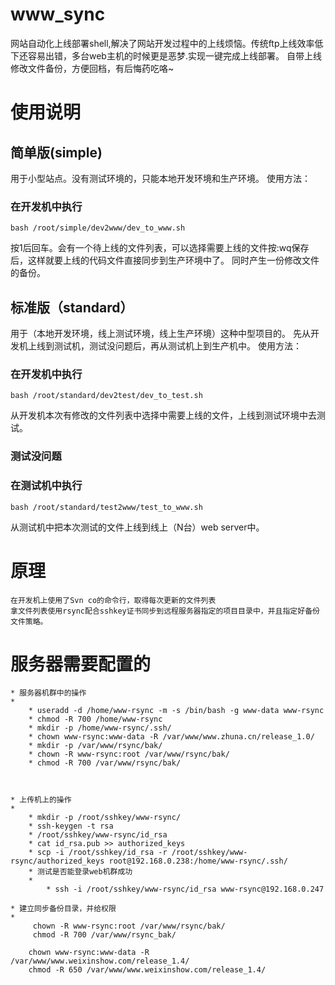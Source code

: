 # www_sync
网站自动化上线部署shell,解决了网站开发过程中的上线烦恼。传统ftp上线效率低下还容易出错，多台web主机的时候更是恶梦.实现一键完成上线部署。
自带上线修改文件备份，方便回档，有后悔药吃咯~

# 使用说明

## 简单版(simple)
用于小型站点。没有测试环境的，只能本地开发环境和生产环境。
使用方法：
### 在开发机中执行
	bash /root/simple/dev2www/dev_to_www.sh
按1后回车。会有一个待上线的文件列表，可以选择需要上线的文件按:wq保存后，这样就要上线的代码文件直接同步到生产环境中了。
同时产生一份修改文件的备份。
## 标准版（standard）
用于（本地开发环境，线上测试环境，线上生产环境）这种中型项目的。
先从开发机上线到测试机，测试没问题后，再从测试机上到生产机中。
使用方法：
### 在开发机中执行
	bash /root/standard/dev2test/dev_to_test.sh 
从开发机本次有修改的文件列表中选择中需要上线的文件，上线到测试环境中去测试。
### 测试没问题
### 在测试机中执行
	bash /root/standard/test2www/test_to_www.sh 
从测试机中把本次测试的文件上线到线上（N台）web server中。

# 原理
	在开发机上使用了Svn co的命令行，取得每次更新的文件列表
	拿文件列表使用rsync配合sshkey证书同步到远程服务器指定的项目目录中，并且指定好备份文件策略。

# 服务器需要配置的

	* 服务器机群中的操作
	* 
		* useradd -d /home/www-rsync -m -s /bin/bash -g www-data www-rsync
		* chmod -R 700 /home/www-rsync
		* mkdir -p /home/www-rsync/.ssh/
		* chown www-rsync:www-data -R /var/www/www.zhuna.cn/release_1.0/
		* mkdir -p /var/www/rsync/bak/
		* chown -R www-rsync:root /var/www/rsync/bak/
		* chmod -R 700 /var/www/rsync/bak/



	* 上传机上的操作
	* 
		* mkdir -p /root/sshkey/www-rsync/
		* ssh-keygen -t rsa
		* /root/sshkey/www-rsync/id_rsa
		* cat id_rsa.pub >> authorized_keys
		* scp -i /root/sshkey/id_rsa -r /root/sshkey/www-rsync/authorized_keys root@192.168.0.238:/home/www-rsync/.ssh/
		* 测试是否能登录web机群成功
		* 
			* ssh -i /root/sshkey/www-rsync/id_rsa www-rsync@192.168.0.247

	* 建立同步备份目录，并给权限
	* 
		 chown -R www-rsync:root /var/www/rsync/bak/
		 chmod -R 700 /var/www/rsync_bak/

		chown www-rsync:www-data -R /var/www/www.weixinshow.com/release_1.4/
		chmod -R 650 /var/www/www.weixinshow.com/release_1.4/










